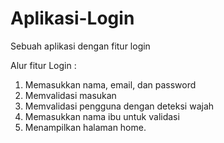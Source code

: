 # Aplikasi-Login
Sebuah aplikasi dengan fitur login

Alur fitur Login :
1. Memasukkan nama, email, dan password
2. Memvalidasi masukan
3. Memvalidasi pengguna dengan deteksi wajah
4. Memasukkan nama ibu untuk validasi
5. Menampilkan halaman home.

 
